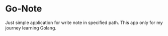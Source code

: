 # Go-Note

Just simple application for write note in specified path. This app only for my journey learning Golang.